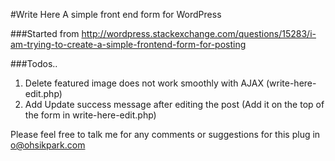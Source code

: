 #Write Here
A simple front end form for WordPress

###Started from
http://wordpress.stackexchange.com/questions/15283/i-am-trying-to-create-a-simple-frontend-form-for-posting

###Todos..

1. Delete featured image does not work smoothly with AJAX (write-here-edit.php)
2. Add Update success message after editing the post (Add it on the top of the form in write-here-edit.php)

Please feel free to talk me for any comments or suggestions for this plug in
o@ohsikpark.com